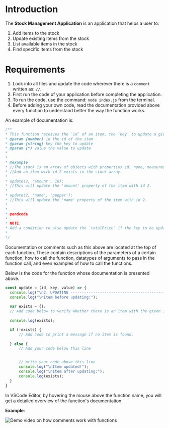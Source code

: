# Introduction
The **Stock Management Application**  is an application that helps a user to: 
1. Add items to the stock
2. Update existing items from the stock
3. List available items in the stock
4. Find specific items from the stock

# Requirements
1. Look into all files and update the code wherever there is a `comment` written as: `//`.
2. First run the code of your application before completing the application.
3. To run the code, use the command:
`node index.js` from the terminal.
4. Before adding your own code, read the documentation provided above every function to understand better the way the function works.

  An example of documentation is:
  ```javascript
  /**
 * This function receives the `id` of an item, the `key` to update a given item, and the `value` to update the item.
 * @param {number} id the id of the item
 * @param {string} key the key to update
 * @param {*} value the value to update
 * 
 * 
 * @example
 * //The stock is an array of objects with properties id, name, measurementUnit, amount, pricePerUnit, and totalPrice.
 * //And an item with id 2 exists in the stock array.
 * 
 * update(2, 'amount', 10);
 * //This will update the 'amount' property of the item with id 2.
 * 
 * update(2, 'name', 'pepper');
 * //This will update the 'name' property of the item with id 2.
 * 
 * 
 * @endcode
 * 
 * NOTE:
 * Add a condition to also update the `totalPrice` if the key to be updated is either `amount` or `pricePerUnit`.
 * 
 */

  ```
  Documentation or comments such as this above are located at the top of each function. These contain descriptions of the parameters of a certain function, how to call the function, datatypes of arguments to pass in the function call, and even examples of how to call the functions.

  Below is the code for the function whose documentation is presented above.
  ```javascript
  const update = (id, key, value) => {
    console.log("\n2. UPDATING ------------------------------------------------------ ")
    console.log("\nItem before updating:");
    
    var exists = {};
    // Add code below to verify whether there is an item with the given id.
    
    console.log(exists);

    if (!exists) {
        // Add code to print a message if no item is found.
        
    } else {
        // Add your code below this line


        // Write your code above this line
        console.log("\nItem updated!");
        console.log("\nItem after updating:");
        console.log(exists);
    }
}
  ```
  In VSCode Editor, by hovering the mouse above the function name, you will get a detailed overview of the function's documentation.
  
  **Example**:
  
  ![Demo video on how comments work with functions](https://github.com/SheCanCODE-Backend-Devs/Stock-Management-Application/blob/main/assets/demo-for-question.gif)

